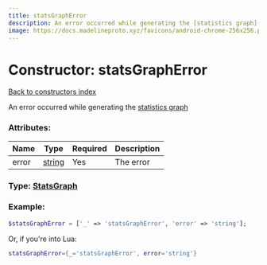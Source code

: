 ```yaml
---
title: statsGraphError
description: An error occurred while generating the [statistics graph](https://core.telegram.org/api/stats)
image: https://docs.madelineproto.xyz/favicons/android-chrome-256x256.png
---
```

# Constructor: statsGraphError  
[Back to constructors index](index.md)



An error occurred while generating the [statistics graph](https://core.telegram.org/api/stats)

### Attributes:

| Name     |    Type       | Required | Description |
|----------|---------------|----------|-------------|
|error|[string](../types/string.md) | Yes|The error|



### Type: [StatsGraph](../types/StatsGraph.md)


### Example:

```php
$statsGraphError = ['_' => 'statsGraphError', 'error' => 'string'];
```  


Or, if you're into Lua:

```lua
statsGraphError={_='statsGraphError', error='string'}

```


